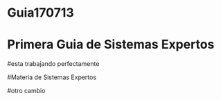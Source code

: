 # Guia170713
# Primera Guia de Sistemas Expertos

#esta trabajando perfectamente

#Materia de Sistemas Expertos

#otro cambio

